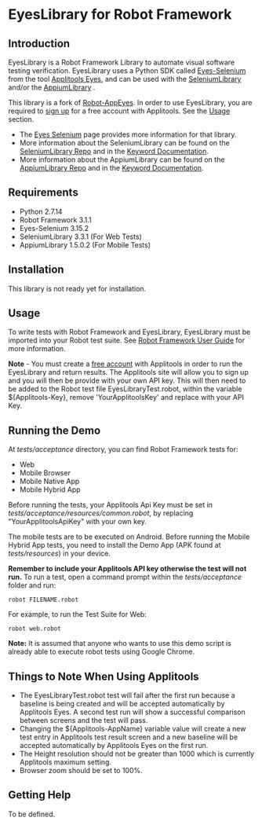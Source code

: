 # EyesLibrary for Robot Framework

## Introduction

EyesLibrary is a Robot Framework Library to automate visual software testing verification. EyesLibrary uses a Python SDK called [Eyes-Selenium](https://pypi.python.org/pypi/eyes-selenium) from the tool [Applitools Eyes](http://applitools.com/), and can be used with the [SeleniumLibrary](https://github.com/robotframework/SeleniumLibrary) and/or the [AppiumLibrary](https://github.com/serhatbolsu/robotframework-appiumlibrary) .

This library is a fork of [Robot-AppEyes](https://github.com/NaviNet/Robot-AppEyes).
In order to use EyesLibrary, you are required to [sign up](https://applitools.com/sign-up/) for a free account with Applitools. See the [Usage](https://github.com/joel-oliveira/EyesLibrary#usage) section.

<!-- TODO: Publish Keywork Documentation
- Information about Robot-AppEyes keywords can be found on the [RobotAppEyes-Keyword Documentation](http://navinet.github.io/Robot-AppEyes/RobotAppEyes-KeywordDocumentation.html) page. -->

- The [Eyes Selenium](https://pypi.org/project/eyes-selenium/) page provides more information for that library.
- More information about the SeleniumLibrary can be found on the [SeleniumLibrary Repo](https://github.com/robotframework/SeleniumLibrary) and in the [Keyword Documentation](http://robotframework.org/SeleniumLibrary/SeleniumLibrary.html).
- More information about the AppiumLibrary can be found on the [AppiumLibrary Repo](https://github.com/serhatbolsu/robotframework-appiumlibrary) and in the [Keyword Documentation](http://serhatbolsu.github.io/robotframework-appiumlibrary/AppiumLibrary.html).

## Requirements

- Python 2.7.14
- Robot Framework 3.1.1
- Eyes-Selenium 3.15.2
- SeleniumLibrary 3.3.1 (For Web Tests)
- AppiumLibrary 1.5.0.2 (For Mobile Tests)

## Installation

This library is not ready yet for installation.

<!--
#### Using pip

The recommended installation tool is [pip](http://pip-installer.org).

Install pip.
Enter the following:

    pip install Robot-AppEyes

Append `--upgrade` to update both the library and all
its dependencies to the latest version:

    pip install --upgrade Robot-AppEyes

To install a specific version enter:

    pip install Robot-AppEyes==(DesiredVersion)

#### Manual Installation

It is also possible to install the package with python, though you will need dependencies to be installed manually.
you can download the source distribution from PyPI, extract it and
run the following command:

    python setup.py install

Alternatively you could download the source code, package it and install using next commands:

        python setup.py sdist
        pip install resulting_package
        ## dist/robot-appEyes-1.2.zip

#### Uninstall

To uninstall Robot-AppEyes use the following pip command:

    pip uninstall Robot-AppEyes

However, if the package was installed manually it will need to be uninstalled manually:

1. Navigate to `C:\Python27\Tests` and delete RobotAppEyesTest.txt, pictureOne.png, pictureTwo.png and RobotAppEyes-KeywordDocumentation.html

2. Navigate to `C:\Python27\Lib\site-packages` and delete RobotAppEyes-1.2-py2.7.egg-info and the folder `RobotAppEyes`

## Directory Layout

_EyesLibrary/EyesLibrary.py_ :
The Robot Python Library that makes use of the Applitools Eyes Python SDK.

_Tests/acceptance/EyesLibraryTest.txt_ :
Example test file to display what various keywords from EyesLibrary Library accomplish

_doc/EyesLibrary-KeywordDocumentation.html_ :
Keyword documentation for the EyesLibrary library.
 -->

## Usage

To write tests with Robot Framework and EyesLibrary,
EyesLibrary must be imported into your Robot test suite.
See [Robot Framework User Guide](http://code.google.com/p/robotframework/wiki/UserGuide) for more information.

**Note** - You must create a [free account](https://applitools.com/sign-up/) with Applitools in order to run the
EyesLibrary and return results. The Applitools site will
allow you to sign up and you will then be provide with your own API key.
This will then need to be added to the Robot test file EyesLibraryTest.robot,
within the variable \${Applitools-Key}, remove 'YourApplitoolsKey' and replace with your API Key.

## Running the Demo

At _tests/acceptance_ directory, you can find Robot Framework tests for:

- Web
- Mobile Browser
- Mobile Native App
- Mobile Hybrid App

Before running the tests, your Applitools Api Key must be set in _tests/acceptance/resources/common.robot_, by replacing "YourApplitoolsApiKey" with your own key.

The mobile tests are to be executed on Android.
Before running the Mobile Hybrid App tests, you need to install the Demo App (APK found at _tests/resources_) in your device.

<!-- TODO: Publish Keyword Documentation
For in depth detail on how the keywords function, read the Keyword documentation found here : [Keyword Documentation](http://navinet.github.io/Robot-AppEyes/RobotAppEyes-KeywordDocumentation.html) -->

**Remember to include your Applitools API key otherwise the
test will not run.** To run a test, open a command prompt within the _tests/acceptance_ folder and run:

    robot FILENAME.robot

For example, to run the Test Suite for Web:

    robot web.robot

**Note:** It is assumed that anyone who wants to use this demo script is already able to execute robot tests using Google Chrome.

## Things to Note When Using Applitools

- The EyesLibraryTest.robot test will fail after the first run because a baseline is being created and will be accepted automatically by Applitools Eyes. A second test run will show a successful comparison between screens and the test will pass.
- Changing the \${Applitools-AppName} variable value will create a new test entry in Applitools test result screen and a new baseline will be accepted automatically by Applitools Eyes on the first run.
- The Height resolution should not be greater than 1000 which is currently Applitools maximum setting.
- Browser zoom should be set to 100%.

## Getting Help

To be defined.
